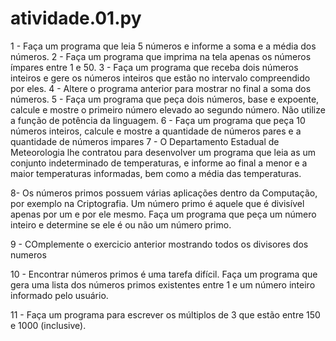 # atividade.01.py

1 - Faça um programa que leia 5 números e informe a soma e a média dos números.
2 - Faça um programa que imprima na tela apenas os números ímpares entre 1 e 50.
3 - Faça um programa que receba dois números inteiros e gere os números inteiros que estão no intervalo compreendido por eles.
4 - Altere o programa anterior para mostrar no final a soma dos números.
5 - Faça um programa que peça dois números, base e expoente, calcule e mostre o primeiro número elevado ao segundo número. Não utilize a função de potência da linguagem.
6 - Faça um programa que peça 10 números inteiros, calcule e mostre a quantidade de números pares e a quantidade de números impares
7 - O Departamento Estadual de Meteorologia lhe contratou para desenvolver um programa que leia as um conjunto indeterminado de temperaturas, e informe ao final a menor e a maior temperaturas informadas, bem como a média das temperaturas.

8- Os números primos possuem várias aplicações dentro da Computação, por exemplo na Criptografia. Um número primo é aquele que é divisível apenas por um e por ele mesmo. Faça um programa que peça um número inteiro e determine se ele é ou não um número primo.

9 - COmplemente o exercicio anterior mostrando todos os divisores dos numeros

10 - Encontrar números primos é uma tarefa difícil. Faça um programa que gera uma lista dos números primos existentes entre 1 e um número inteiro informado pelo usuário.

11 - Faça um programa para escrever os múltiplos de 3 que estão entre 150 e 1000 (inclusive).
